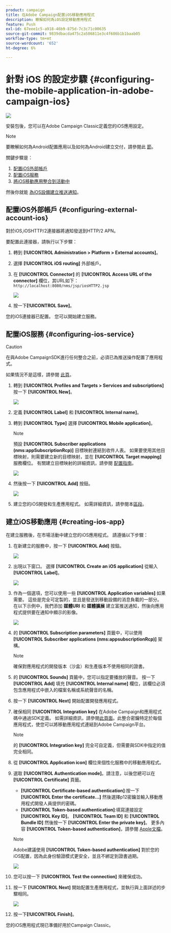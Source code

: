 ```yaml
---
product: campaign
title: 在Adobe Campaign配置iOS移動應用程式
description: 瞭解如何為iOS設定移動應用程式
feature: Push
exl-id: 67eee1c5-a918-46b9-875d-7c3c71c00635
source-git-commit: 9839dbacda475c2a586811e3c4f686b1b1baab05
workflow-type: tm+mt
source-wordcount: '652'
ht-degree: 6%

---
```


# 針對 iOS 的設定步驟 {#configuring-the-mobile-application-in-adobe-campaign-ios}

![](../../assets/common.svg)

安裝包後，您可以在Adobe Campaign Classic定義您的iOS應用設定。

>[!NOTE]
>
>要瞭解如何為Android配置應用以及如何為Android建立交付，請參閱此 [節](configuring-the-mobile-application-android.md)。

關鍵步驟是：

1. [配置iOS外部帳戶](#configuring-external-account-ios)
1. [配置iOS服務](#configuring-ios-service)
1. [將iOS移動應用整合到活動中](#creating-ios-app)

然後你就能 [為iOS設備建立推送通知](create-notifications-ios.md)。


## 配置iOS外部帳戶 {#configuring-external-account-ios}

對於iOS,iOSHTTP/2連接器將通知發送到HTTP/2 APN。

要配置此連接器，請執行以下步驟：

1. 轉到 **[!UICONTROL Administration > Platform > External accounts]**。
1. 選擇 **[!UICONTROL iOS routing]** 外部帳戶。
1. 在 **[!UICONTROL Connector]** 的 **[!UICONTROL Access URL of the connector]** 欄位，其URL如下： ```http://localhost:8080/nms/jsp/iosHTTP2.jsp```

   ![](assets/nmac_connectors.png)

1. 按一下&#x200B;**[!UICONTROL Save]**。

您的iOS連接器已配置。 您可以開始建立服務。

## 配置iOS服務 {#configuring-ios-service}

>[!CAUTION]
>
>在與Adobe CampaignSDK進行任何整合之前，必須已為推送操作配置了應用程式。
>
>如果情況不是這樣，請參閱 [此頁](https://developer.apple.com/documentation/usernotifications)。

1. 轉到 **[!UICONTROL Profiles and Targets > Services and subscriptions]** 按一下 **[!UICONTROL New]**。

   ![](assets/nmac_service_1.png)

1. 定義 **[!UICONTROL Label]** 和 **[!UICONTROL Internal name]**。
1. 轉到 **[!UICONTROL Type]** 選擇 **[!UICONTROL Mobile application]**。

   >[!NOTE]
   >
   >預設 **[!UICONTROL Subscriber applications (nms:appSubscriptionRcp)]** 目標映射連結到收件人表。 如果要使用其他目標映射，則需要建立新的目標映射，並在 **[!UICONTROL Target mapping]** 服務欄位。 有關建立目標映射的詳細資訊，請參閱 [配置指南](../../configuration/using/about-custom-recipient-table.md)。

   ![](assets/nmac_ios.png)

1. 然後按一下 **[!UICONTROL Add]** 按鈕。

   ![](assets/nmac_service_2.png)

1. 建立您的iOS開發和生產應用程式。 如需詳細資訊，請參閱本[區段](configuring-the-mobile-application.md#creating-ios-app)。

## 建立iOS移動應用 {#creating-ios-app}

在建立服務後，在市場活動中建立您的iOS應用程式。 請遵循以下步驟：

1. 在新建立的服務中，按一下 **[!UICONTROL Add]** 按鈕。

   ![](assets/nmac_service_2.png)

1. 出現以下窗口。 選擇 **[!UICONTROL Create an iOS application]** 從輸入 **[!UICONTROL Label]**。

   ![](assets/nmac_ios_2.png)

1. 作為一個選項，您可以使用一些 **[!UICONTROL Application variables]** 如果需要。 這些是完全可定製的，並且是發送到移動設備的消息負載的一部分。
在以下示例中，我們添加 **媒體URl** 和 **媒體擴展** 建立富推送通知，然後向應用程式提供要在通知中顯示的影像。

   ![](assets/nmac_ios_3.png)

1. 的 **[!UICONTROL Subscription parameters]** 頁籤中，可以使用 **[!UICONTROL Subscriber applications (nms:appsubscriptionRcp)]** 架構。

   >[!NOTE]
   >
   >確保對應用程式的開發版本（沙盒）和生產版本不使用相同的證書。

1. 的 **[!UICONTROL Sounds]** 頁籤中，您可以指定要播放的聲音。 按一下 **[!UICONTROL Add]** 填充 **[!UICONTROL Internal name]** 欄位，該欄位必須包含應用程式中嵌入的檔案名稱或系統聲音的名稱。

1. 按一下 **[!UICONTROL Next]** 開始配置開發應用程式。

1. 確保相同 **[!UICONTROL Integration key]** 在Adobe Campaign和應用程式碼中通過SDK定義。 如需詳細資訊，請參閱[此頁面](integrating-campaign-sdk-into-the-mobile-application.md)。此整合密鑰特定於每個應用程式，使您可以將移動應用程式連結到Adobe Campaign平台。

   >[!NOTE]
   >
   > 的 **[!UICONTROL Integration key]** 完全可自定義，但需要與SDK中指定的值完全相同。

1. 從 **[!UICONTROL Application icon]** 欄位來個性化服務中的移動應用程式。

1. 選取 **[!UICONTROL Authentication mode]**。請注意，以後您總可以在 **[!UICONTROL Certificate]** 頁籤。
   * **[!UICONTROL Certificate-based authentication]**:按一下 **[!UICONTROL Enter the certificate...]**  然後選擇p12密鑰並輸入移動應用程式開發人員提供的密碼。
   * **[!UICONTROL Token-based authentication]**:填寫連接設定 **[!UICONTROL Key ID]**。 **[!UICONTROL Team ID]** 和 **[!UICONTROL Bundle ID]** 然後按一下 **[!UICONTROL Enter the private key]**。 更多內容 **[!UICONTROL Token-based authentication]**，請參閱 [Apple文檔](https://developer.apple.com/documentation/usernotifications/setting_up_a_remote_notification_server/establishing_a_token-based_connection_to_apns)。

   >[!NOTE]
   >
   > Adobe建議使用 **[!UICONTROL Token-based authentication]** 對於您的iOS配置，因為此身份驗證模式更安全，並且不綁定到證書過期。

   ![](assets/nmac_ios_4.png)

1. 您可以按一下 **[!UICONTROL Test the connection]** 來確保成功。

1. 按一下 **[!UICONTROL Next]** 開始配置生產應用程式，並執行與上面詳述的步驟相同。

   ![](assets/nmac_ios_5.png)

1. 按一下&#x200B;**[!UICONTROL Finish]**。

您的iOS應用程式現已準備好用於Campaign Classic。
